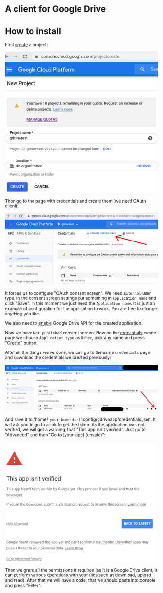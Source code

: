 A client for Google Drive
=====

# How to install

First [create](https://console.cloud.google.com/projectcreate) a project:

![create-project](documentation/create-project.png "Create project")

Then [go](https://console.cloud.google.com/apis/credentials) to the page with credentials and create them (we need OAuth client):

![create-credentials](documentation/create-credentials.png "Create credentials")

It forces us to configure "OAuth consent screen". We need `External` user type. 
In the consent screen settings put something in `Application name` and click "Save". 
In this moment we just need the `Application name`. It is just an example of configuration for the application to work.
You are free to change anything you like.

We also need to [enable](https://console.developers.google.com/apis/library/drive.googleapis.com) Google Drive API for 
the created application.

Now we have `Not published` consent screen. 
Now on the [credentials](https://console.cloud.google.com/apis/credentials/oauthclient) create page we 
choose `Application type` as `Other`, pick any name and press "Create" button.

After all the things we've done, we can go to the same `credentials` page and download the credentials 
we created previously:

![download-credentials](documentation/download-credentials.png "Download credentials")

And save it to /home/`[your-home-dir]`/.config/gdriveapp/credentials.json. It will ask you to go to a link to get the token.
As the application was not verified, we will get a warning, that "This app isn't verified". Just go to "Advanced" and
then "Go to [your-app] (unsafe)":

![not-verified](documentation/not-verified.png "This app isn't verified")

Then we grant all the permissions it requires (as it is a Google Drive client, it can perform various operations with 
your files such as download, upload and read). After that we will have a code, that we should paste into console and 
press "Enter".
